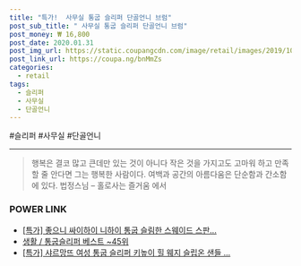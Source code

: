 ```yaml
--- 
title: "특가!  사무실 통굽 슬리퍼 단골언니 브럼" 
post_sub_title: " 사무실 통굽 슬리퍼 단골언니 브럼" 
post_money: ₩ 16,800 
post_date: 2020.01.31 
post_img_url: https://static.coupangcdn.com/image/retail/images/2019/10/31/19/7/e1ae8ca2-4c7d-496e-a9f1-e34e7474ed4e.jpg 
post_link_url: https://coupa.ng/bnMmZs 
categories: 
  - retail 
tags: 
  - 슬리퍼 
  - 사무실 
  - 단골언니 
--- 
```

  #슬리퍼 #사무실 #단골언니 
<hr> 

> 행복은 결코 많고 큰데만 있는 것이 아니다 작은 것을 가지고도 고마워 하고 만족할 줄 안다면 그는 행복한 사람이다. 여백과 공간의 아름다움은 단순함과 간소함에 있다. 법정스님 – 홀로사는 즐거움 에서 


### POWER LINK

* <a href="https://blog.naver.com/sakai111/221787292109" target="_blank">[특가] 좋으니 싸이하이 니하이 통굽 슬림한 스웨이드 스판...</a>
* <a href="https://blog.naver.com/santokki14/221791899473" target="_blank">생활 / 통굽슬리퍼 베스트 ~45위</a>
* <a href="https://blog.naver.com/sakai111/221791992932" target="_blank">[특가] 샤르망뜨 여성 통굽 슬리퍼 키높이 힐 웨지 슬립온 샌들 ...</a>
